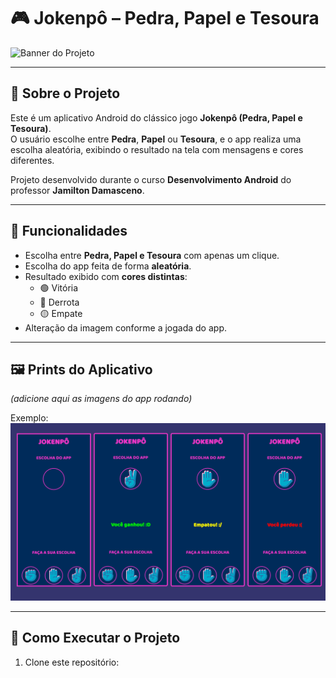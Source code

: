 # 🎮 Jokenpô – Pedra, Papel e Tesoura  

![Banner do Projeto](docs/images/cover_jokenpo.png)  

---

## 📖 Sobre o Projeto
Este é um aplicativo Android do clássico jogo **Jokenpô (Pedra, Papel e Tesoura)**.  
O usuário escolhe entre **Pedra**, **Papel** ou **Tesoura**, e o app realiza uma escolha aleatória, exibindo o resultado na tela com mensagens e cores diferentes.  

Projeto desenvolvido durante o curso **Desenvolvimento Android** do professor **Jamilton Damasceno**.  

---

## 🚀 Funcionalidades
- Escolha entre **Pedra, Papel e Tesoura** com apenas um clique.  
- Escolha do app feita de forma **aleatória**.  
- Resultado exibido com **cores distintas**:  
  - 🟢 Vitória  
  - 🔴 Derrota  
  - 🟡 Empate  
- Alteração da imagem conforme a jogada do app.  

---

## 🖼️ Prints do Aplicativo
*(adicione aqui as imagens do app rodando)*  

Exemplo:  
![Telas](docs/images/telas_jokenpo.png)  

---

## 📂 Como Executar o Projeto
1. Clone este repositório:  
   ```bash
